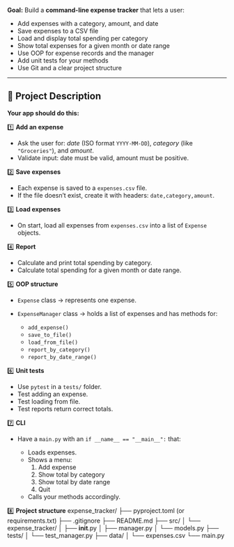 **Goal:**
Build a **command-line expense tracker** that lets a user:

* Add expenses with a category, amount, and date
* Save expenses to a CSV file
* Load and display total spending per category
* Show total expenses for a given month or date range
* Use OOP for expense records and the manager
* Add unit tests for your methods
* Use Git and a clear project structure

---

## 📌 **Project Description**

**Your app should do this:**

1️⃣ **Add an expense**

* Ask the user for: *date* (ISO format `YYYY-MM-DD`), *category* (like `"Groceries"`), and *amount*.
* Validate input: date must be valid, amount must be positive.

2️⃣ **Save expenses**

* Each expense is saved to a `expenses.csv` file.
* If the file doesn’t exist, create it with headers: `date,category,amount`.

3️⃣ **Load expenses**

* On start, load all expenses from `expenses.csv` into a list of `Expense` objects.

4️⃣ **Report**

* Calculate and print total spending by category.
* Calculate total spending for a given month or date range.

5️⃣ **OOP structure**

* `Expense` class → represents one expense.
* `ExpenseManager` class → holds a list of expenses and has methods for:

  * `add_expense()`
  * `save_to_file()`
  * `load_from_file()`
  * `report_by_category()`
  * `report_by_date_range()`

6️⃣ **Unit tests**

* Use `pytest` in a `tests/` folder.
* Test adding an expense.
* Test loading from file.
* Test reports return correct totals.

7️⃣ **CLI**

* Have a `main.py` with an `if __name__ == "__main__":` that:

  * Loads expenses.
  * Shows a menu:
    1. Add expense
    2. Show total by category
    3. Show total by date range
    4. Quit
  * Calls your methods accordingly.

8️⃣ **Project structure**
expense_tracker/
├── pyproject.toml (or requirements.txt)
├── .gitignore
├── README.md
├── src/
│   └── expense_tracker/
│       ├── **init**.py
│       ├── manager.py
│       └── models.py
├── tests/
│   └── test_manager.py
├── data/
│   └── expenses.csv
└── main.py
